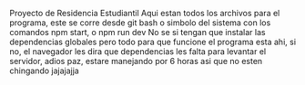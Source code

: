 Proyecto de Residencia Estudiantil 
Aqui estan todos los archivos para el programa, este se corre desde git bash o simbolo del sistema con los comandos npm start, o npm run dev No se si tengan que instalar las dependencias globales pero todo para que funcione el programa esta ahi, si no, el navegador les dira que dependencias les falta para levantar el servidor, adios paz, estare manejando por 6 horas asi que no esten chingando jajajajja
